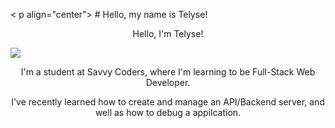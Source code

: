 < p align="center"> # Hello, my name is Telyse! <p>
<p align="center"> Hello, I'm Telyse!</p>
<image src="https://th.bing.com/th/id/OIP.YiDuPG1QLHcwXwKhPg54iAHaBK?w=371&h=59&c=7&r=0&o=5&dpr=1.3&pid=1.7"/>

<p align="center"> I'm a student at Savvy Coders, where I'm learning to be Full-Stack Web Developer.</p>
<p align="center"> I've recently learned how to create and manage an API/Backend server, and well as how to debug a appilcation.</p>
